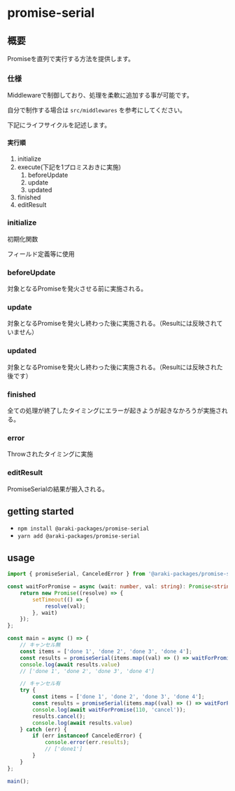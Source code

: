 ﻿# promise-serial

## 概要

Promiseを直列で実行する方法を提供します。

### 仕様

Middlewareで制御しており、処理を柔軟に追加する事が可能です。

自分で制作する場合は `src/middlewares` を参考にしてください。

下記にライフサイクルを記述します。

#### 実行順

1. initialize
2. execute(下記を1プロミスおきに実施)
    1. beforeUpdate
    2. update
    3. updated
3. finished
4. editResult

### initialize

初期化関数

フィールド定義等に使用
### beforeUpdate

対象となるPromiseを発火させる前に実施される。

### update

対象となるPromiseを発火し終わった後に実施される。（Resultには反映されていません）

### updated

対象となるPromiseを発火し終わった後に実施される。（Resultには反映された後です）
### finished

全ての処理が終了したタイミングにエラーが起きようが起きなかろうが実施される。

### error

Throwされたタイミングに実施

### editResult

PromiseSerialの結果が搬入される。

## getting started

- `npm install @araki-packages/promise-serial`
- `yarn add @araki-packages/promise-serial`

## usage

```ts
import { promiseSerial, CanceledError } from '@araki-packages/promise-serial';

const waitForPromise = async (wait: number, val: string): Promise<string> => {
    return new Promise((resolve) => {
        setTimeout(() => {
            resolve(val);
        }, wait)
    });
};

const main = async () => {
    // キャンセル無
    const items = ['done 1', 'done 2', 'done 3', 'done 4'];
    const results = promiseSerial(items.map((val) => () => waitForPromise(100, val)));
    console.log(await results.value)
    // ['done 1', 'done 2', 'done 3', 'done 4']

    // キャンセル有
    try {
        const items = ['done 1', 'done 2', 'done 3', 'done 4'];
        const results = promiseSerial(items.map((val) => () => waitForPromise(100, val)));
        console.log(await waitForPromise(110, 'cancel'));
        results.cancel();
        console.log(await results.value)
    } catch (err) {
        if (err instanceof CanceledError) {
            console.error(err.results);
            // ['done1']
        }
    }
};

main();
```

